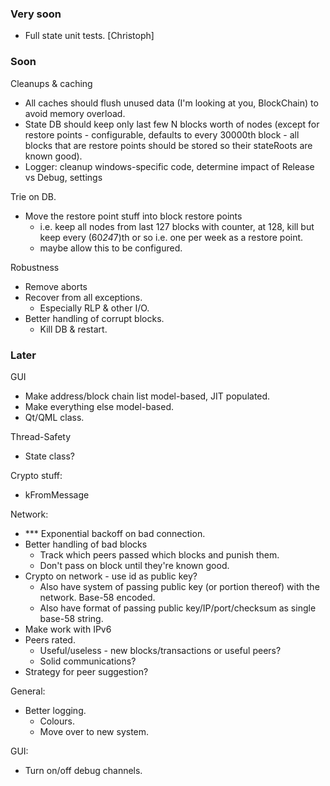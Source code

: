 ### Very soon

- Full state unit tests. [Christoph]

### Soon

Cleanups & caching
- All caches should flush unused data (I'm looking at you, BlockChain) to avoid memory overload. 
- State DB should keep only last few N blocks worth of nodes (except for restore points - configurable, defaults to every 30000th block - all blocks that are restore points should be stored so their stateRoots are known good).
- Logger: cleanup windows-specific code, determine impact of Release vs Debug, settings

Trie on DB.
- Move the restore point stuff into block restore points
  - i.e. keep all nodes from last 127 blocks with counter, at 128, kill but keep every (60*24*7)th or so i.e. one per week as a restore point.
  - maybe allow this to be configured.

Robustness
- Remove aborts
- Recover from all exceptions.
  - Especially RLP & other I/O.
- Better handling of corrupt blocks.
  - Kill DB & restart.

### Later

GUI
- Make address/block chain list model-based, JIT populated.
- Make everything else model-based.
- Qt/QML class.

Thread-Safety
- State class?

Crypto stuff:
- kFromMessage

Network:
- *** Exponential backoff on bad connection.
- Better handling of bad blocks
  - Track which peers passed which blocks and punish them.
  - Don't pass on block until they're known good.
- Crypto on network - use id as public key?
  - Also have system of passing public key (or portion thereof) with the network. Base-58 encoded.
  - Also have format of passing public key/IP/port/checksum as single base-58 string.
- Make work with IPv6
- Peers rated.
  - Useful/useless - new blocks/transactions or useful peers?
  - Solid communications?
- Strategy for peer suggestion?

General:
- Better logging.
  - Colours.
  - Move over to new system.

GUI:
- Turn on/off debug channels.
